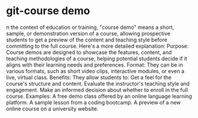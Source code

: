 # git-course demo
n the context of education or training, "course demo" means a short, sample, or
 demonstration version of a course, allowing prospective students to get
 a preview of the content and teaching style before committing to the full course. 
Here's a more detailed explanation:
Purpose:
Course demos are designed to showcase the features, content,
 and teaching methodologies of a course, helping potential students
 decide if it aligns with their learning needs and preferences. 
Format:
They can be in various formats,
 such as short video clips,
 interactive modules, or even a live, virtual class. 
Benefits:
They allow students to:
Get a feel for the course's structure and content. 
Evaluate the instructor's teaching style and engagement. 
Make an informed decision about whether to enroll in the full course. 
Examples:
A free demo class offered by an online language learning platform. 
A sample lesson from a coding bootcamp. 
A preview of a new online course on a university website. 
